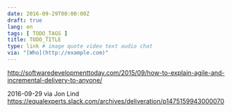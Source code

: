 ```yaml
---
date: 2016-09-29T00:00:00Z
draft: true
lang: en
tags: [ TODO_TAGS ]
title: TODO_TITLE
type: link # image quote video text audio chat
via: "[Who](http://example.com)"
---
```


<http://softwaredevelopmenttoday.com/2015/09/how-to-explain-agile-and-incremental-delivery-to-anyone/>

2016-09-29 via Jon Lind
https://equalexperts.slack.com/archives/deliveration/p1475159943000070



